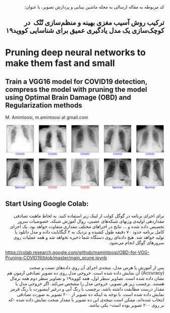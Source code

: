 <div dir="rtl">
کد مربوطه به مقاله ارسالی به مجله ماشین بینایی و پردازش تصویر، با عنوان:

## ترکیب روش آسیب مغزی بهینه و منظم‌سازی تُنُک ‌ در کوچک‌سازی یک مدل یادگیری عمیق برای شناسایی کووید۱۹
</div>

# Pruning deep neural networks to make them fast and small
## Train a VGG16 model for COVID19 detection, compress the model with pruning the model using Optimal Brain Damage (OBD) and Regularization methods

M. Amintoosi, m.amintoosi at gmail.com

![HSQGL12-OBD sample output](./images/HSQGL12-OBD2.png)

## Start Using Google Colab:
<div dir="rtl">
برای اجرای برنامه در گوگل کولب از لینک زیر استفاده کنید.
به لحاظ ماهیت تصادفی مقداردهی اولیه‌ی وزنهای شبکه‌های عصبی، روال آموزش شبکه، خصوصیات سرور تخصیص داده شده و ... نتایج در اجراهای مختلف مقداری متفاوت خواهد بود. یک اجرای کامل برنامه حدود ۷۰ دقیقه طول کشیده و نزدیک به ۲ گیگابایت داده و مدل دانلود یا تولید خواهد شد. هیچ داده‌ای روی دستگاه شما ذخیره نخواهد شد و همه عملیات روی سرورهای گوگل انجام می‌شود.
</div>

https://colab.research.google.com/github/mamintoosi/OBD-for-VGG-Pruning-COVID19/blob/master/main_prune.ipynb

<div dir="rtl">
پس از آموزش یا هرس مدل، نتیجه‌ی اجرای آن روی داده‌های تست و صحت
(Accuracy) 
آن نمایش داده شده است.
خروجی مدل روی ده تصویر تصادفی آزمون هم نشان داده شده است. تصاویر سطر اول، همه کووید۱۹ و تصاویر سطر دوم همه نرمال هستند. برچسب زیر هر تصویر، خروجی مدل را مشخص می‌کند. اگر خروجی مدل با مقدار درست مطابقت داشته باشد، برچسب با رنگ آبی و درغیر اینصورت با رنگ قرمز نمایش داده شده است. با توجه به اینکه ده تصویر از ۲۰۰ تصویر به صورت تصادفی انتخاب شده‌اند،‌ ممکن است نتیجه‌ی این ده تصویر با مقدار صحت نمایش داده شده -که بر روی ۲۰۰ تصویر بوده است- یکی نباشد.
</div>